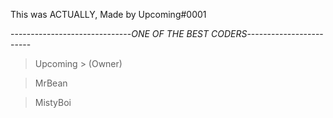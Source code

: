 This was ACTUALLY, Made by Upcoming#0001

------------------------------*ONE OF THE BEST CODERS*------------------------

> Upcoming               > (Owner)

> MrBean 

> MistyBoi